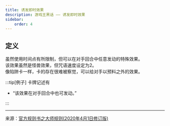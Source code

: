 ```yaml
---
title: 诱发即时效果
description: 游戏王黑话 —— 诱发即时效果
sidebar:
    order: 4
---
```


## 定义

虽然使用时间点有所限制，但可以在对手回合中任意发动的特殊效果。  
该效果虽然是怪兽效果，但咒语速度设定为2。  
像陷阱卡一样，卡的存在很难被察觉，可以给对手以预料之外的效果。

:::tip[例子]
卡牌记述有

- “该效果在对手回合中也可发动。”

:::

---
来源：[官方规则书之大师规则(2020年4月1日修订版)](https://www.yugioh-card-cn.com/playing)
